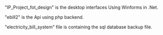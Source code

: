 "IP_Project_fot_design" is the desktop interfaces Using Winforms in .Net.

"ebill2" is the Api using php backend.

"electricity_bill_system" file is containing the sql database backup file.
